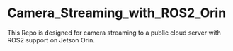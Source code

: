 # Camera_Streaming_with_ROS2_Orin
This Repo is designed for camera streaming to a public cloud server with ROS2 support on Jetson Orin.
